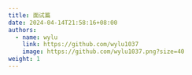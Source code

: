 ```yaml
---
title: 面试篇
date: 2024-04-14T21:58:16+08:00
authors:
  - name: wylu
    link: https://github.com/wylu1037
    image: https://github.com/wylu1037.png?size=40
weight: 1
---
```

